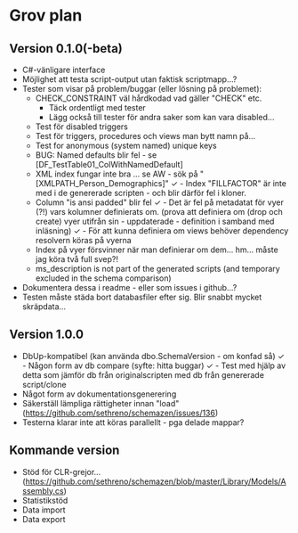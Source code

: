 ﻿# Grov plan

## Version 0.1.0(-beta)

- C#-vänligare interface
- Möjlighet att testa script-output utan faktisk scriptmapp...?
- Tester som visar på problem/buggar (eller lösning på problemet):
    - CHECK_CONSTRAINT väl hårdkodad vad gäller "CHECK" etc. 
        - Täck ordentligt med tester
        - Lägg också till tester för andra saker som kan vara disabled...
    - Test för disabled triggers
    - Test för triggers, procedures och views man bytt namn på...
    - Test for anonymous (system named) unique keys
    - BUG: Named defaults blir fel - se [DF_TestTable01_ColWithNamedDefault]
    - XML index fungar inte bra ... se AW - sök på "[XMLPATH_Person_Demographics]"
✓   - Index "FILLFACTOR" är inte med i de genererade scripten - och blir därför fel i kloner.
    - Column "is ansi padded" blir fel 
✓   - Det är fel på metadatat för vyer (?!) vars kolumner definierats om. (prova att definiera om (drop och create) vyer utifrån sin - uppdaterade - definition i samband med inläsning)
✓   - För att kunna definiera om views behöver dependency resolvern köras på vyerna
    - Index på vyer försvinner när man definierar om dem... hm... måste jag köra två full svep?!
    - ms_description is not part of the generated scripts (and temporary excluded in the schema comparison)
- Dokumentera dessa i readme - eller som issues i github...?
- Testen måste städa bort databasfiler efter sig. Blir snabbt mycket skräpdata...


## Version 1.0.0

- DbUp-kompatibel (kan använda dbo.SchemaVersion - om konfad så) 
✓ - Någon form av db compare (syfte: hitta buggar)
✓ - Test med hjälp av detta som jämför db från originalscripten med db från genererade script/clone
- Något form av dokumentationsgenerering
- Säkerställ lämpliga rättigheter innan "load" (https://github.com/sethreno/schemazen/issues/136)
- Testerna klarar inte att köras parallellt - pga delade mappar?
 
## Kommande version

- Stöd för CLR-grejor... (https://github.com/sethreno/schemazen/blob/master/Library/Models/Assembly.cs)
- Statistikstöd
- Data import
- Data export